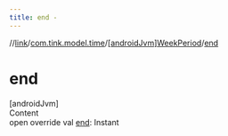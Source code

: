 ```yaml
---
title: end -
---
```

//[link](../../index.md)/[com.tink.model.time](../index.md)/[[androidJvm]WeekPeriod](index.md)/[end](end.md)



# end  
[androidJvm]  
Content  
open override val [end](end.md): Instant  




